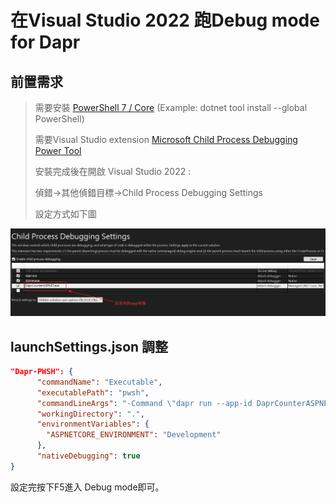 # 在Visual Studio 2022 跑Debug mode for Dapr

## 前置需求

> 需要安裝 [PowerShell 7 / Core](https://learn.microsoft.com/en-us/powershell/scripting/install/installing-powershell-on-windows?view=powershell-7.3) (Example: dotnet tool install --global PowerShell)
> 
> 需要Visual Studio extension [Microsoft Child Process Debugging Power Tool](https://marketplace.visualstudio.com/items?itemName=vsdbgplat.MicrosoftChildProcessDebuggingPowerTool2022)
>
> 安裝完成後在開啟 Visual Studio 2022 :
>
> 偵錯->其他偵錯目標->Child Process Debugging Settings
>
> 設定方式如下圖

![Child Process Debugging Settings設定圖示](https://github.com/q7314568/DebugDaprInVs2022/blob/3a783f11e55e587285f4f77bf19923f69636f694/Child%20Process%20Debugging%20Settings.png?raw=true)


## launchSettings.json 調整

``` json
"Dapr-PWSH": {
      "commandName": "Executable",
      "executablePath": "pwsh",
      "commandLineArgs": "-Command \"dapr run --app-id DaprCounterASPNET --app-port 5000 --dapr-http-port 5005 --dapr-grpc-port 5006 -- dotnet run --no-build\"",
      "workingDirectory": ".",
      "environmentVariables": {
        "ASPNETCORE_ENVIRONMENT": "Development"
      },
      "nativeDebugging": true
}
```


設定完按下F5進入 Debug mode即可。
